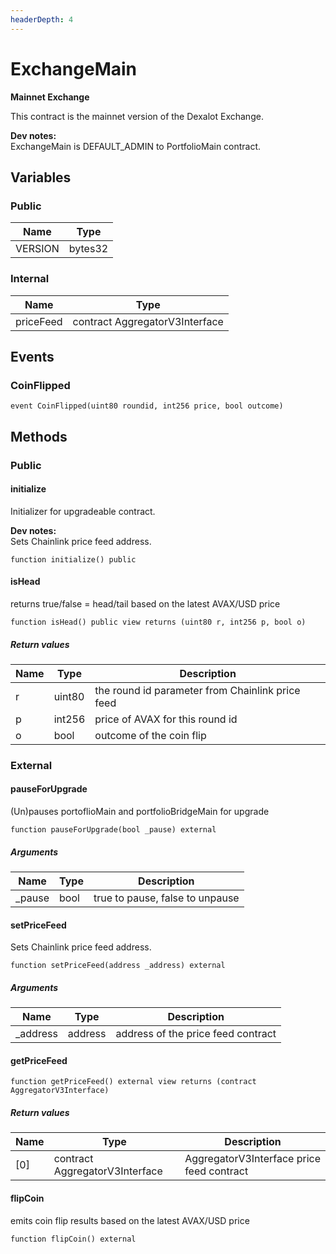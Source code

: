 ```yaml
---
headerDepth: 4
---
```


# ExchangeMain

**Mainnet Exchange**

This contract is the mainnet version of the Dexalot Exchange.

**Dev notes:** \
ExchangeMain is DEFAULT_ADMIN to PortfolioMain contract.

## Variables

### Public

| Name | Type |
| --- | --- |
| VERSION | bytes32 |

### Internal

| Name | Type |
| --- | --- |
| priceFeed | contract AggregatorV3Interface |

## Events

### CoinFlipped

```solidity:no-line-numbers
event CoinFlipped(uint80 roundid, int256 price, bool outcome)
```

## Methods

### Public

#### initialize

Initializer for upgradeable contract.

**Dev notes:** \
Sets Chainlink price feed address.

```solidity:no-line-numbers
function initialize() public
```

#### isHead

returns true/false = head/tail based on the latest AVAX/USD price

```solidity:no-line-numbers
function isHead() public view returns (uint80 r, int256 p, bool o)
```

##### Return values

| Name | Type | Description |
| ---- | ---- | ----------- |
| r | uint80 | the round id parameter from Chainlink price feed |
| p | int256 | price of AVAX for this round id |
| o | bool | outcome of the coin flip |

### External

#### pauseForUpgrade

(Un)pauses portoflioMain and portfolioBridgeMain for upgrade

```solidity:no-line-numbers
function pauseForUpgrade(bool _pause) external
```

##### Arguments

| Name | Type | Description |
| ---- | ---- | ----------- |
| _pause | bool | true to pause, false to unpause |

#### setPriceFeed

Sets Chainlink price feed address.

```solidity:no-line-numbers
function setPriceFeed(address _address) external
```

##### Arguments

| Name | Type | Description |
| ---- | ---- | ----------- |
| _address | address | address of the price feed contract |

#### getPriceFeed

```solidity:no-line-numbers
function getPriceFeed() external view returns (contract AggregatorV3Interface)
```

##### Return values

| Name | Type | Description |
| ---- | ---- | ----------- |
| [0] | contract AggregatorV3Interface | AggregatorV3Interface  price feed contract |

#### flipCoin

emits coin flip results based on the latest AVAX/USD price

```solidity:no-line-numbers
function flipCoin() external
```

